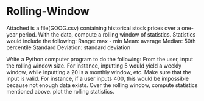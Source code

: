 # Rolling-Window

Attached is a file(GOOG.csv) containing historical stock prices over a one-year period. With the data, compute a rolling window of statistics. Statistics would include the following:
  Range: max - min</n>
  Mean: average</n>
  Median: 50th percentile</n>
  Standard Deviation: standard deviation
  
Write a Python computer program to do the following:
  From the user, input the rolling window size. For instance, inputting 5 would yield a weekly window, while inputting a 20 is a monthly window, etc. Make sure that the input is           valid. For instance, if a user inputs 400, this would be impossible because not enough data exists.
  Over the rolling window, compute statistics mentioned above.
  plot the rolling statistics.

